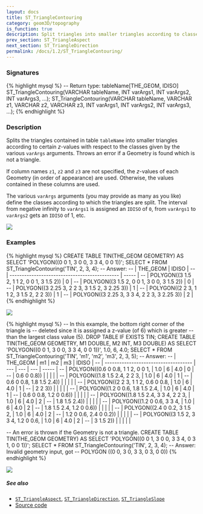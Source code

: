 ```yaml
---
layout: docs
title: ST_TriangleContouring
category: geom3D/topography
is_function: true
description: Split triangles into smaller triangles according to classes
prev_section: ST_TriangleAspect
next_section: ST_TriangleDirection
permalink: /docs/1.2/ST_TriangleContouring/
---
```


### Signatures

{% highlight mysql %}
-- Return type: tableName[THE_GEOM, IDISO]
ST_TriangleContouring(VARCHAR tableName,
                      INT varArgs1, INT varArgs2, INT varArgs3, ...);
ST_TriangleContouring(VARCHAR tableName,
                      VARCHAR z1, VARCHAR z2, VARCHAR z3,
                      INT varArgs1, INT varArgs2, INT varArgs3, ...);
{% endhighlight %}

### Description

Splits the triangles contained in table `tableName` into smaller
triangles according to certain *z*-values with respect to the
classes given by the various `varArgs` arguments. Throws an error if
a Geometry is found which is not a triangle.

If column names `z1`, `z2` and `z3` are not specified, the
*z*-values of each Geometry (in order of appearance) are used.
Otherwise, the values contained in these columns are used.

The various `varArgs` arguments (you may provide as many as you
like) define the classes according to which the triangles are split.
The interval from negative infinity to `varArgs1` is assigned an
`IDISO` of `0`, from `varArgs1` to `varArgs2` gets an `IDISO` of 1,
etc.

<img class="displayed" src="../ST_TriangleContouring_0.png"/>

### Examples

{% highlight mysql %}
CREATE TABLE TIN(THE_GEOM GEOMETRY) AS
    SELECT 'POLYGON((0 0 1, 3 0 0, 3 3 4, 0 0 1))';
SELECT * FROM ST_TriangleContouring('TIN', 2, 3, 4);
-- Answer:
-- |                    THE_GEOM                   | IDISO |
-- | --------------------------------------------- | ----- |
-- | POLYGON((3 1.5 2, 1 1 2, 0 0 1, 3 1.5 2))     |     0 |
-- | POLYGON((3 1.5 2, 0 0 1, 3 0 0, 3 1.5 2))     |     0 |
-- | POLYGON((3 2.25 3, 2 2 3, 3 1.5 2, 3 2.25 3)) |     1 |
-- | POLYGON((2 2 3, 1 1 2, 3 1.5 2, 2 2 3))       |     1 |
-- | POLYGON((3 2.25 3, 3 3 4, 2 2 3, 3 2.25 3))   |     2 |
{% endhighlight %}

<img class="displayed" src="../ST_TriangleContouring_1.png"/>

{% highlight mysql %}
-- In this example, the bottom right corner of the triangle is
-- deleted since it is assigned a z-value (of 6) which is greater
-- than the largest class value (5).
DROP TABLE IF EXISTS TIN;
CREATE TABLE TIN(THE_GEOM GEOMETRY, M1 DOUBLE, M2 INT, M3 DOUBLE) AS
    SELECT 'POLYGON((0 0 1, 3 0 0, 3 3 4, 0 0 1))',
           1.0, 6, 4.0;
SELECT * FROM ST_TriangleContouring('TIN', 'm1', 'm2', 'm3', 2, 3, 5);
-- Answer:
-- |               THE_GEOM               |  m1 |  m2 |  m3 | IDISO |
-- | ------------------------------------ | --- | --- | --- | ----- |
-- | POLYGON((0.6 0 0.8, 1 1 2, 0 0 1,    | 1.0 |   6 | 4.0 |     0 |
-- |          0.6 0 0.8))                 |     |     |     |       |
-- | POLYGON((1.8 1.5 2.4, 2 2 3,         | 1.0 |   6 | 4.0 |     1 |
-- |          0.6 0 0.8, 1.8 1.5 2.4))    |     |     |     |       |
-- | POLYGON((2 2 3, 1 1 2, 0.6 0 0.8,    | 1.0 |   6 | 4.0 |     1 |
-- |          2 2 3))                     |     |     |     |       |
-- | POLYGON((1.2 0 0.6, 1.8 1.5 2.4,     | 1.0 |   6 | 4.0 |     1 |
-- |          0.6 0 0.8, 1.2 0 0.6))      |     |     |     |       |
-- | POLYGON((1.8 1.5 2.4, 3 3 4, 2 2 3,  | 1.0 |   6 | 4.0 |     2 |
-- |          1.8 1.5 2.4))               |     |     |     |       |
-- | POLYGON((1.2 0 0.6, 3 3 4,           | 1.0 |   6 | 4.0 |     2 |
-- |          1.8 1.5 2.4, 1.2 0 0.6))    |     |     |     |       |
-- | POLYGON((2.4 0 0.2, 3 1.5 2,         | 1.0 |   6 | 4.0 |     2 |
-- |          1.2 0 0.6, 2.4 0 0.2))      |     |     |     |       |
-- | POLYGON((3 1.5 2, 3 3 4, 1.2 0 0.6,  | 1.0 |   6 | 4.0 |     2 |
-- |          3 1.5 2))                   |     |     |     |       |

-- An error is thrown if the Geometry is not a triangle.
CREATE TABLE TIN(THE_GEOM GEOMETRY) AS
    SELECT 'POLYGON((0 0 1, 3 0 0, 3 3 4, 0 3 1, 0 0 1))';
SELECT * FROM ST_TriangleContouring('TIN', 2, 3, 4);
-- Answer: Invalid geometry input, got
--         POLYGON ((0 0, 3 0, 3 3, 0 3, 0 0))
{% endhighlight %}

<img class="displayed" src="../ST_TriangleContouring_2.png"/>

##### See also

* [`ST_TriangleAspect`](../ST_TriangleAspect),
  [`ST_TriangleDirection`](../ST_TriangleDirection),
  [`ST_TriangleSlope`](../ST_TriangleSlope)
* <a href="https://github.com/orbisgis/h2gis/blob/master/h2spatial-ext/src/main/java/org/h2gis/h2spatialext/function/spatial/topography/ST_TriangleContouring.java" target="_blank">Source code</a>
